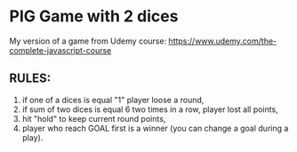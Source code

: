 # PIG Game with 2 dices

My version of a game from Udemy course:
https://www.udemy.com/the-complete-javascript-course

## RULES:
1. if one of a dices is equal "1" player loose a round,
2. if sum of two dices is equal 6 two times in a row, player lost all points,
3. hit "hold" to keep current round points,
4. player who reach GOAL first is a winner (you can change a goal during a play).